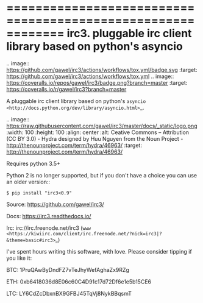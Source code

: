 ============================================================
irc3. pluggable irc client library based on python's asyncio
============================================================

.. image:: https://github.com/gawel/irc3/actions/workflows/tox.yml/badge.svg
  :target: https://github.com/gawel/irc3/actions/workflows/tox.yml
.. image:: https://coveralls.io/repos/gawel/irc3/badge.png?branch=master
  :target: https://coveralls.io/r/gawel/irc3?branch=master

A pluggable irc client library based on python's `asyncio
<http://docs.python.org/dev/library/asyncio.html>`_.


.. image:: https://raw.githubusercontent.com/gawel/irc3/master/docs/_static/logo.png
   :width: 100
   :height: 100
   :align: center
   :alt: Ceative Commons – Attribution (CC BY 3.0) - Hydra designed by Huu Nguyen from the Noun Project - http://thenounproject.com/term/hydra/46963/
   :target: http://thenounproject.com/term/hydra/46963/


Requires python 3.5+

Python 2 is no longer supported, but if you don't have a choice you can use
an older version::

    $ pip install "irc3<0.9"

Source: https://github.com/gawel/irc3/

Docs: https://irc3.readthedocs.io/

Irc: irc://irc.freenode.net/irc3 (`www
<https://kiwiirc.com/client/irc.freenode.net/?nick=irc3|?&theme=basic#irc3>`_)


I've spent hours writing this software, with love.
Please consider tipping if you like it:

BTC: 1PruQAwByDndFZ7vTeJhyWefAghaZx9RZg

ETH: 0xb6418036d8E06c60C4D91c17d72Df6e1e5b15CE6

LTC: LY6CdZcDbxnBX9GFBJ45TqVj8NykBBqsmT
